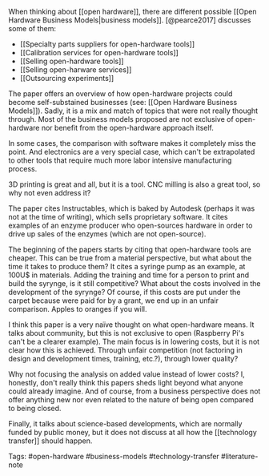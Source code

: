 When thinking about [[open hardware]], there are different possible [[Open Hardware Business Models|business models]]. [@pearce2017] discusses some of them:

- [[Specialty parts suppliers for open-hardware tools]]
- [[Calibration services for open-hardware tools]]
- [[Selling open-hardware tools]]
- [[Selling open-harware services]]
- [[Outsourcing experiments]]

The paper offers an overview of how open-hardware projects could become self-substained businesses (see: [[Open Hardware Business Models]]). Sadly, it is a mix and match of topics that were not really thought through. Most of the business models proposed are not exclusive of open-hardware nor benefit from the open-hardware approach itself. 

In some cases, the comparison with software makes it completely miss the point. And electronics are a very special case, which can't be extrapolated to other tools that require much more labor intensive manufacturing process. 

3D printing is great and all, but it is a tool. CNC milling is also a great tool, so why not even address it? 

The paper cites Instructables, which is baked by Autodesk (perhaps it was not at the time of writing), which sells proprietary software. It cites examples of an enzyme producer who open-sources hardware in order to drive up sales of the enzymes (which are not open-source). 

The beginning of the papers starts by citing that open-hardware tools are cheaper. This can be true from a material perspective, but what about the time it takes to produce them? It cites a syringe pump as an example, at 100U$ in materials. Adding the training and time for a person to print and build the syrynge, is it still competitive? What about the costs involved in the development of the syrynge? Of course, if this costs are put under the carpet because were paid for by a grant, we end up in an unfair comparison. Apples to oranges if you will. 

I think this paper is a very naïve thought on what open-hardware means. It talks about community, but this is not exclusive to open (Raspberry Pi's can't be a clearer example). The main focus is in lowering costs, but it is not clear how this is achieved. Through unfair competition (not factoring in design and development times, training, etc.?), through lower quality? 

Why not focusing the analysis on added value instead of lower costs? I, honestly, don't really think this papers sheds light beyond what anyone could already imagine. And of course, from a business perspective does not offer anything new nor even related to the nature of being open compared to being closed. 

Finally, it talks about science-based developments, which are normally funded by public money, but it does not discuss at all how the [[technology transfer]] should happen. 

Tags: #open-hardware #business-models #technology-transfer #literature-note 